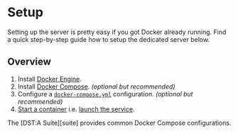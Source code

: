 # Setup

Setting up the server is pretty easy if you got Docker already running.
Find a quick step-by-step guide how to setup the dedicated server below.

## Overview

1. Install [Docker Engine][engine-setup].
2. Install [Docker Compose][compose-setup]. *(optional but recommended)*
3. Configure a [`docker-compose.yml`][compose-file] configuration. *(optional but recommended)*
4. [Start a container][engine-run] i.e. [launch the service][compose-up].

The [DST:A Suite][suite] provides common Docker Compose configurations.

[engine-setup]: https://docs.docker.com/engine/installation/
[compose-setup]: https://docs.docker.com/compose/install/
[engine-run]: https://docs.docker.com/engine/reference/run/
[compose-up]: https://docs.docker.com/compose/reference/up/
[compose-file]: https://docs.docker.com/compose/compose-file/
